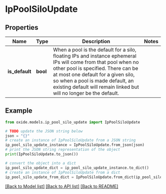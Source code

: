 # IpPoolSiloUpdate


## Properties

Name | Type | Description | Notes
------------ | ------------- | ------------- | -------------
**is_default** | **bool** | When a pool is the default for a silo, floating IPs and instance ephemeral IPs will come from that pool when no other pool is specified. There can be at most one default for a given silo, so when a pool is made default, an existing default will remain linked but will no longer be the default. | 

## Example

```python
from oxide.models.ip_pool_silo_update import IpPoolSiloUpdate

# TODO update the JSON string below
json = "{}"
# create an instance of IpPoolSiloUpdate from a JSON string
ip_pool_silo_update_instance = IpPoolSiloUpdate.from_json(json)
# print the JSON string representation of the object
print(IpPoolSiloUpdate.to_json())

# convert the object into a dict
ip_pool_silo_update_dict = ip_pool_silo_update_instance.to_dict()
# create an instance of IpPoolSiloUpdate from a dict
ip_pool_silo_update_from_dict = IpPoolSiloUpdate.from_dict(ip_pool_silo_update_dict)
```
[[Back to Model list]](../README.md#documentation-for-models) [[Back to API list]](../README.md#documentation-for-api-endpoints) [[Back to README]](../README.md)


